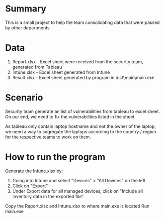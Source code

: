 Summary
=======
This is a small project to help the team consolidating data that were passed by other departments

Data
====
1. Report.xlsx - Excel sheet were received from the security team, generated from Tableau
2. Intune.xlsx - Excel sheet generated from Intune
3. Result.xlsx - Excel sheet generated by program in dist\main\main.exe

Scenario
========
Security team generate an list of vulnerabilities from tableau to excel sheet.
On our end, we need to fix the vulnerabilities listed in the sheet.

As tableau only contain laptop hostname and not the owner of the laptop, we need a way to segregate the laptops according to the
country / region for the respective teams to work on them.

How to run the program
======================
Generate the Intune.xlsx by:
  1. Going into Intune and select "Devices" > "All Devices" on the left
  2. Click on "Export"
  3. Under Export data for all managed devices, click on "Include all inventory data in the exported file"

Copy the Report.xlsx and Intune.xlsx to where main.exe is located
Run main.exe

